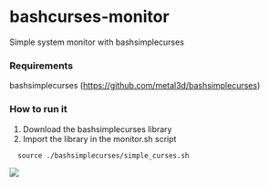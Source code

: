 # bashcurses-monitor
Simple system monitor with bashsimplecurses

### Requirements
bashsimplecurses (https://github.com/metal3d/bashsimplecurses)

### How to run it
1. Download the bashsimplecurses library
2. Import the library in the monitor.sh script
```
  source ./bashsimplecurses/simple_curses.sh
```
<img src=http://i.imgur.com/NLPjOn6.png>
